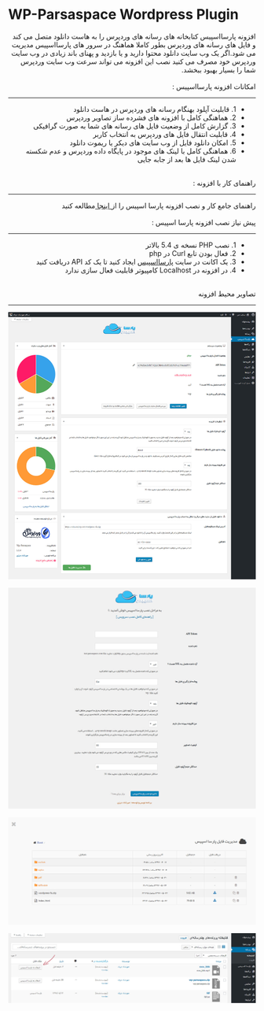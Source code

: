# WP-Parsaspace Wordpress Plugin
<div dir="rtl">افزونه پارسااسپیس کتابخانه های رسانه های وردپرس را به هاست دانلود متصل می کند و فایل های رسانه های وردپرس بطور کاملا هماهنگ در سرور های پارسااسپیس مدیریت می شود.اگر یک وب سایت دانلود محتوا دارید و یا بازدید و پهنای باند زیادی در وب سایت وردپرس خود مصرف می کنید نصب این افزونه می تواند سرعت وب سایت وردپرس شما را بسیار بهبود ببخشد.</div>
<br />
<div dir="rtl">امکانات افزونه پارسااسپیس :</div>
<hr>
<div dir="rtl"><ul>
  <li>1. قابلیت آپلود بهنگام رسانه های وردپرس در هاست دانلود</li>
  <li>2. هماهنگی کامل با افزونه های فشرده ساز تصاویر وردپرس</li>
  <li>3. گزارش کامل از وضعیت فایل های رسانه های شما به صورت گرافیکی</li>
  <li>4. قابلیت انتقال فایل های وردپرس به انتخاب کاربر</li>
  <li>5. امکان دانلود فایل از وب سایت های دیکر یا ریموت دانلود</li>
  <li>6. هماهنگی کامل با لینک های موجود در پایگاه داده وردپرس و عدم شکسته شدن لینک فایل ها بعد از جابه جایی</li>
</ul></div>
<br />
<div dir="rtl">راهنمای کار با افزونه :</div>
<hr>
<div dir="rtl">راهنمای جامع کار و نصب افزونه پارسا اسپیس را از<a href="https://realwp.net/wp-parsaspace/" target="_blank"> اینجا </a> مطالعه کنید</div>
<br />
<div dir="rtl">پیش نیاز نصب افزونه پارسا اسپیس :</div>
<hr>
<div dir="rtl">
<ul>
  <li>1. نصب PHP نسخه ی 5.4 بالاتر</li>
  <li>2. فعال بودن تابع Curl در php</li>
  <li>3. یک اکانت در سایت <a href="http://parsaspace.com/" target="_blank">پارسااسپیس</a> ایجاد کنید تا یک کد API دریافت کنید</li>
  <li>4. در افزونه در Localhost کامپیوتر قابلیت فعال سازی ندارد</li>
</ul>
</div>
<br />
<div dir="rtl">تصاویر محیط افزونه</div>
<hr>

<p align="center">
  <img src="https://raw.githubusercontent.com/mehrshaddarzi/wp-parsaspace/master/screenshot-1.jpg" title="wp-parsaspace">
</p>
<p align="center">
  <img src="https://raw.githubusercontent.com/mehrshaddarzi/wp-parsaspace/master/screenshot-2.jpg" title="wp-parsaspace">
</p>
<p align="center">
  <img src="https://raw.githubusercontent.com/mehrshaddarzi/wp-parsaspace/master/screenshot-3.jpg" title="wp-parsaspace">
</p>
<p align="center">
  <img src="https://raw.githubusercontent.com/mehrshaddarzi/wp-parsaspace/master/screenshot-4.jpg" title="wp-parsaspace">
</p>
